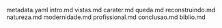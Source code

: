 metadata.yaml
intro.md
vistas.md
carater.md
queda.md
reconstruindo.md
natureza.md
modernidade.md
profissional.md
conclusao.md
biblio.md
